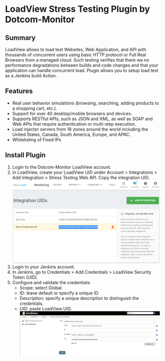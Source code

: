 # LoadView Stress Testing Plugin by Dotcom-Monitor
## Summary
LoadView allows to load test Websites, Web Application, and API with thousands of concurrent users using basic HTTP protocol or Full Real Browsers from a managed cloud. Such testing verifies that there we no performance degradations between builds and code changes and that your application can handle concurrent load. Plugin allows you to setup load test as a Jenkins build Action.
## Features
* Real user behavior simulations (browsing, searching, adding products to a shopping cart, etc.).
* Support for over 40 desktop/mobile browsers and devices.
* Supports RESTful APIs, such as JSON and XML, as well as SOAP and Web APIs that require authentication or multi-step execution.
* Load injector servers from 18 zones around the world including the United States, Canada, South America, Europe, and APAC.
* Whitelisting of Fixed IPs 
## Install Plugin
1. Login to the Dotcom-Monitor LoadView account.
2. In LoadView, create your LoadView UID under Account > Integrations > Add Integration > Stress Testing Web API. Copy the integration UID.
![Integratio UID](docs/images/integration.png)
3. Login to your Jenkins account.
4. In Jenkins, go to Credentials > Add Credentials > LoadView Security Token (UID).
5. Configure and validate the credentials:
	* Scope: select Global.
	* ID: leave default or specify a unique ID.
	* Description: specify a unique description to distinguish the credentials.
	* UID: paste LoadView UID.
![Credentials](docs/images/credentials.png)






